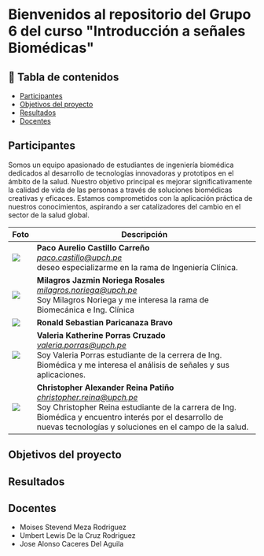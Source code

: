# Bienvenidos al repositorio del Grupo 6 del curso "Introducción a señales Biomédicas"

## 📑 Tabla de contenidos
- [Participantes](#participantes)
- [Objetivos del proyecto](#Objetivos-del-proyecto)
- [Resultados](#Resultados)
- [Docentes](#docentes)

## Participantes
Somos un equipo apasionado de estudiantes de ingeniería biomédica dedicados al desarrollo de tecnologías innovadoras y prototipos en el ámbito de la salud. Nuestro objetivo principal es mejorar significativamente la calidad de vida de las personas a través de soluciones biomédicas creativas y eficaces. Estamos comprometidos con la aplicación práctica de nuestros conocimientos, aspirando a ser catalizadores del cambio en el sector de la salud global.

| Foto | Descripción | 
|---------|--------|
| <image src="/otros/WhatsApp Image 2025-03-26 at 12.32.45.jpeg" > | **Paco Aurelio Castillo Carreño** <br> *paco.castillo@upch.pe* <br> deseo especializarme en la rama de Ingeniería Clínica.    | 
|   <image src="/otros/Milagros_Noriega.jpg"> | **Milagros Jazmin Noriega Rosales** <br> *milagros.noriega@upch.pe* <br> Soy Milagros Noriega y me interesa la rama de Biomecánica e Ing. Clínica  | 
| <image src="/otros/TTulio.png" >   | **Ronald Sebastian Paricanaza Bravo** <br> | 
| <image src="/otros/WhatsApp Image 2025-03-26 at 12.30.10 PM (1).jpeg" > | **Valeria Katherine Porras Cruzado** *valeria.porras@upch.pe* <br> Soy Valeria Porras estudiante de la cerrera de Ing. Biomédica y me interesa el análisis de señales y sus aplicaciones. |
| <image src="/otros/WhatsApp Image 2025-03-26 at 12.37.51 PM.jpeg" > | **Christopher Alexander Reina Patiño** <br> *christopher.reina@upch.pe* <br> Soy Christopher Reina estudiante de la carrera de Ing. Biomédica y encuentro interés por el desarrollo de nuevas tecnologías y soluciones en el campo de la salud. |

## Objetivos del proyecto

## Resultados
##  Docentes

- Moises Stevend Meza Rodriguez
- Umbert Lewis De la Cruz Rodriguez
- Jose Alonso Caceres Del Aguila

